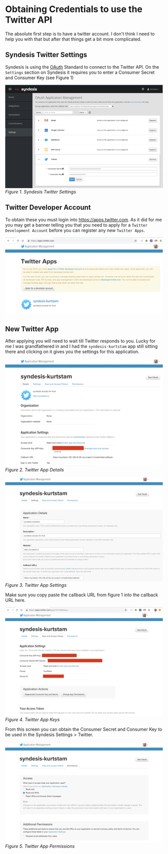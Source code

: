 # Obtaining Credentials to use the Twitter API
The absolute first step is to have a twitter account. I don't think I need to help you with that but after that things get a bit more complicated. 

## Syndesis Twitter Settings
Syndesis is using the [OAuth](https://en.wikipedia.org/wiki/OAuth) Standard to connect to the Twitter API. On the `Settings` section on Syndesis it requires you to enter a Consumer Secret and Consumer Key (see Figure 1)

![Syndesis Twitter Settings](img/Syndesis-Settings-twitter.png)
*Figure 1. Syndesis Twitter Settings*

## Twitter Developer Account
To obtain these you must login into https://apps.twitter.com. As it did for me you may get a banner telling you that you need to apply for a `Twitter Development Account` before you can register any new `Twitter Apps`. 

![Twitter Apps](img/twitter-app-creds.png)

## New Twitter App
After applying you will need to wait till Twitter responds to you. Lucky for me I was grandfathered in and I had the `syndesis-kurtstam` app still sitting there and clicking on it gives you the settings for this application.

![Twitter Apps](img//twitter-app-details.png)
*Figure 2. Twitter App Details*

![Twitter Apps](img//twitter-app-settings.png)
*Figure 3. Twitter App Settings*

Make sure you copy paste the callback URL from figure 1 into the callback URL here.

![Twitter Apps](img//twitter-app-keys.png)
*Figure 4. Twitter App Keys*

From this screen you can obtain the Consumer Secret and Consumer Key to be used in the Syndesis Settings > Twitter.

![Twitter Apps](img//twitter-app-permissions.png)
*Figure 5. Twitter App Permissions*


